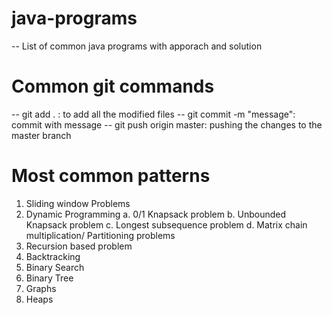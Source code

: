 # java-programs
-- List of common java programs with apporach and solution

# Common git commands
-- git add . : to add all the modified files
-- git commit -m "message": commit with message
-- git push origin master: pushing the changes to the master branch 

# Most common patterns
1. Sliding window Problems
2. Dynamic Programming
    a. 0/1 Knapsack problem
    b. Unbounded Knapsack problem
    c. Longest subsequence problem
    d. Matrix chain multiplication/ Partitioning problems
3. Recursion based problem
4. Backtracking 
5. Binary Search
6. Binary Tree
7. Graphs
8. Heaps

